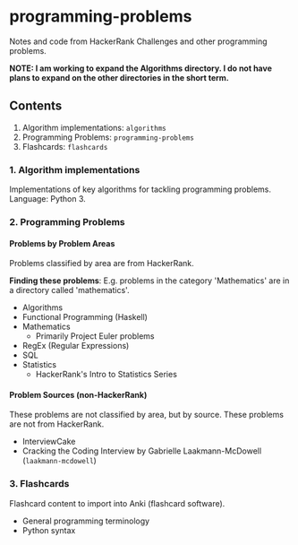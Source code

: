 # programming-problems
Notes and code from HackerRank Challenges and other programming problems.

**NOTE: I am working to expand the Algorithms directory. I do not have plans to expand on the other directories in the short term.**

## Contents

1. Algorithm implementations: `algorithms`
2. Programming Problems: `programming-problems`
3. Flashcards: `flashcards`

### 1. Algorithm implementations

Implementations of key algorithms for tackling programming problems. Language: Python 3.

### 2. Programming Problems

#### Problems by Problem Areas
Problems classified by area are from HackerRank. 

**Finding these problems**: E.g. problems in the category 'Mathematics' are in a directory called 'mathematics'.
* Algorithms
* Functional Programming (Haskell)
* Mathematics
  * Primarily Project Euler problems
* RegEx (Regular Expressions)
* SQL
* Statistics 
  * HackerRank's Intro to Statistics Series

#### Problem Sources (non-HackerRank)
These problems are not classified by area, but by source. These problems are not from HackerRank.
* InterviewCake
* Cracking the Coding Interview by Gabrielle Laakmann-McDowell (`laakmann-mcdowell`)

### 3. Flashcards
Flashcard content to import into Anki (flashcard software).

* General programming terminology
* Python syntax
